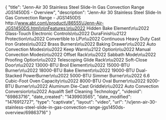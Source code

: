 {
    "title": "Jenn-Air 30 Stainless Steel Slide-In Gas Convection Range JGS1450DS - Overview",
    "description": "Jenn-Air 30  Stainless Steel Slide-In Gas Convection Range - JGS1450DS http:\/\/www.abt.com\/product\/86555\/Jenn-Air-JGS1450DS.html\n\nFeatures:\n\u2022 Hidden Bake Element\n\u2022 Glass-Touch Electronic Controls\n\u2022 DuraFinish\u2122 Protection\n\u2022 Convertible to LP\n\u2022 Continuous Heavy Duty Cast Iron Grates\n\u2022 Brass Burners\n\u2022 Baking Drawer\n\u2022 Auto Convection Modes\n\u2022 Keep Warm\u2122 Option\n\u2022 Manual Convection Modes\n\u2022 Offset Rack\n\u2022 Sabbath Mode\n\u2022 Proofing Option\n\u2022 Telescoping Glide Rack\n\u2022 Soft-Close Door\n\u2022 13000-BTU Broil Element\n\u2022 15000-BTU Burner\n\u2022 18000-BTU Bake Element\n\u2022 19000-BTU Dual- Stacked PowerBurner\n\u2022 5000-BTU Simmer Burner\n\u2022 6.6 Cubic-Foot Oven Capacity\n\u2022 8000-BTU Oval Burner\n\u2022 9200-BTU Burner\n\u2022 Aluminum Die-Cast Griddle\n\u2022 Auto Convection Conversion\n\u2022 Aqualift Self Cleaning Technology",
    "videoid": "69863716",
    "date_created": "1439903565",
    "date_modified": "1476912727",
    "type": "captivate",
    "layout": "video",
    "url": "\/v\/jenn-air-30-stainless-steel-slide-in-gas-convection-range-jgs1450ds-overview\/69863716"
}